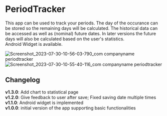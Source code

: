# PeriodTracker

This app can be used to track your periods. The day of the occurance can be stored so the remaining days will be calculated. The historical data can be accessed as well as (nominal) future dates. In later versions the future days will also be calculated based on the user's statistics.  
Android Widget is available.

![Screenshot_2023-07-30-10-56-03-790_com companyname periodtracker](https://github.com/tmg1991/PeriodTracker/assets/36523300/a0150904-c591-4e3e-9b21-78a4dab38147)
![Screenshot_2023-07-30-10-55-40-116_com companyname periodtracker](https://github.com/tmg1991/PeriodTracker/assets/36523300/d3cbb1ff-3738-46c1-8b7b-6d16259110f3)


## Changelog

**v1.3.0**: Add chart to statistical page    
**v1.2.0**: Give feedback to user after save; Fixed saving date multiple times    
**v1.1.0**: Android widget is implemented  
**v1.0.0**: initial version of the app supporting basic functionalities
